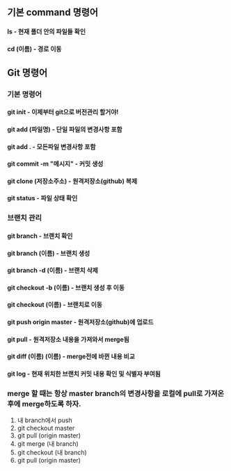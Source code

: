 ## 기본 command 명령어

#### ls - 현재 폴더 안의 파일들 확인
#### cd (이름) - 경로 이동

## Git 명령어

### 기본 명령어
#### git init - 이제부터 git으로 버전관리 할거야!
#### git add (파일명) - 단일 파일의 변경사항 포함
#### git add . - 모든파일 변경사항 포함
#### git commit -m "메시지" - 커밋 생성
#### git clone (저장소주소) - 원격저장소(github) 복제
#### git status - 파일 상태 확인

### 브랜치 관리
#### git branch - 브랜치 확인
#### git branch (이름) - 브랜치 생성
#### git branch -d (이름) - 브랜치 삭제
#### git checkout -b (이름) - 브랜치 생성 후 이동
#### git checkout (이름) - 브랜치로 이동
#### git push origin master - 원격저장소(github)에 업로드
#### git pull - 원격저장소 내용을 가져와서 merge됨
#### git diff (이름) (이름) - merge전에 바뀐 내용 비교
#### git log - 현재 위치한 브랜치 커밋 내용 확인 및 식별자 부여됨

### merge 할 때는 항상 master branch의 변경사항을 로컬에 pull로 가져온 후에 merge하도록 하자.
1. 내 branch에서 push
2. git checkout master
3. git pull (origin master)
4. git merge (내 branch)
5. git checkout (내 branch)
6. git pull (origin master)

